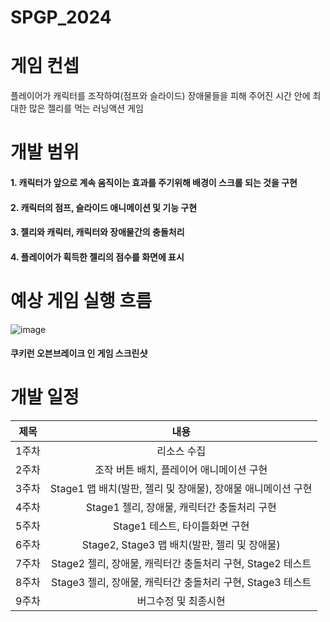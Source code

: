 # SPGP_2024

# 게임 컨셉
플레이어가 캐릭터를 조작하여(점프와 슬라이드) 장애물들을 피해 주어진 시간 안에 최대한 많은 젤리를 먹는 러닝액션 게임

# 개발 범위
#### 1. 캐릭터가 앞으로 계속 움직이는 효과를 주기위해 배경이 스크롤 되는 것을 구현
#### 2. 캐릭터의 점프, 슬라이드 애니메이션 및 기능 구현
#### 3. 젤리와 캐릭터, 캐릭터와 장애물간의 충돌처리
#### 4. 플레이어가 획득한 젤리의 점수를 화면에 표시 

# 예상 게임 실행 흐름
![image](https://github.com/jsoh1945/SPGP_2024/assets/45780392/1f121a61-047a-4bdf-8a3c-e0507d0a749a)
#### 쿠키런 오븐브레이크 인 게임 스크린샷

# 개발 일정
|제목|내용|
|:---:|:---:|
|1주차|리소스 수집|
|2주차|조작 버튼 배치, 플레이어 애니메이션 구현|
|3주차|Stage1 맵 배치(발판, 젤리 및 장애물), 장애물 애니메이션 구현|
|4주차|Stage1 젤리, 장애물, 캐릭터간 충돌처리 구현|
|5주차|Stage1 테스트, 타이틀화면 구현|
|6주차|Stage2, Stage3 맵 배치(발판, 젤리 및 장애물)|
|7주차|Stage2 젤리, 장애물, 캐릭터간 충돌처리 구현, Stage2 테스트|
|8주차|Stage3 젤리, 장애물, 캐릭터간 충돌처리 구현, Stage3 테스트|
|9주차|버그수정 및 최종시현|
